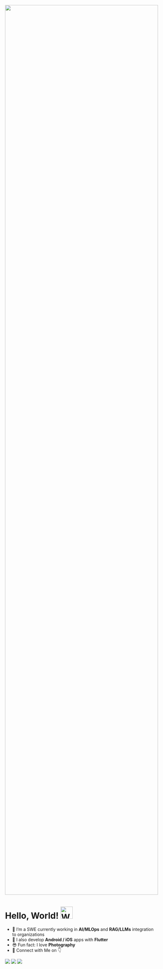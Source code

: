
<div style="width: 100%; height: 75%; overflow: hidden; position: relative;">
  <img src="https://64.media.tumblr.com/54805606e41234da265775f4ee8631ef/41d4a35f37c5abf1-f6/s1280x1920/c86995ddee2840dabfff99995367a58ed1382687.gifv"
       style="width: 100%; height: 100%; object-fit: cover; object-position: center;">
</div>
         
<h1 align="left">Hello, World!   <img src="https://raw.githubusercontent.com/nixin72/nixin72/master/wave.gif" 
         alt="Waving hand animated gif"
         height="40"
         width="40" /></h1>

  - 🌟 I’m a SWE currently working in **AI/MLOps** and **RAG/LLMs** integration to organizations 
  - 📱 I also develop **Android / iOS** apps with **Flutter** 
  - 😎 Fun fact: I love **Photography** 
  - 🔗 Connect with Me on 👇 
<p>
  <a href="mailto:thegeeklowkey@gmail.com"><img src="https://img.shields.io/badge/e‑mail-D14836.svg?style=for-the-badge&logo=GMail&logoColor=white"/></a>
  <a href="https://instagram.com/geeklowkey"><img src="https://img.shields.io/badge/instagram-E4405F.svg?style=for-the-badge&logo=instagram&logoColor=white"/></a>
  <a href="https://twitter.com/GeekLowkey"><img src="https://img.shields.io/badge/twitter-1DA1F2.svg?style=for-the-badge&logo=twitter&logoColor=white"/></a>
</p>


